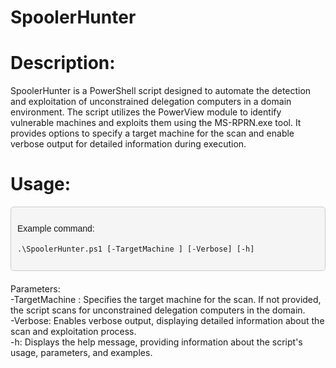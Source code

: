 # SpoolerHunter
<h1>Description:</h1>
SpoolerHunter is a PowerShell script designed to automate the detection and exploitation of unconstrained delegation computers in a domain environment. The script utilizes the PowerView module to identify vulnerable machines and exploits them using the MS-RPRN.exe tool. It provides options to specify a target machine for the scan and enable verbose output for detailed information during execution.
<h1>Usage:</h1>
<div style="background-color: #f5f5f5; /* Light gray background */
            border: 1px solid #ccc; /* Gray border */
            border-radius: 5px; /* Rounded corners */
            padding: 10px; /* Padding around the content */
            margin-bottom: 20px; /* Margin at the bottom */
            font-family: Arial, sans-serif; /* Font family */
            font-size: 14px; /* Font size */
            line-height: 1.5; /* Line height */
            overflow-x: auto; /* Enable horizontal scrolling if needed */">
    <p>Example command:</p>
    <pre><code>.\SpoolerHunter.ps1 [-TargetMachine <String>] [-Verbose] [-h]</code></pre>
</div>
Parameters:<br/>
-TargetMachine <String>: Specifies the target machine for the scan. If not provided, the script scans for unconstrained delegation computers in the domain.
<br/>
-Verbose: Enables verbose output, displaying detailed information about the scan and exploitation process.
<br/>
-h: Displays the help message, providing information about the script's usage, parameters, and examples.
